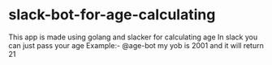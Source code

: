 # slack-bot-for-age-calculating
This app is made using golang and slacker for calculating age 
In slack you can just pass your age Example:- @age-bot my yob is 2001 and it will return 21


